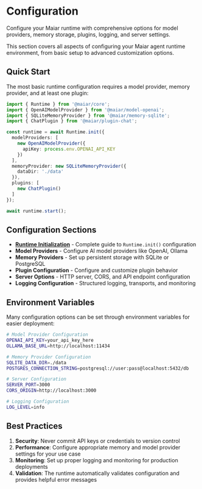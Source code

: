# Configuration

Configure your Maiar runtime with comprehensive options for model providers, memory storage, plugins, logging, and server settings.

This section covers all aspects of configuring your Maiar agent runtime environment, from basic setup to advanced customization options.

## Quick Start

The most basic runtime configuration requires a model provider, memory provider, and at least one plugin:

```typescript
import { Runtime } from '@maiar/core';
import { OpenAIModelProvider } from '@maiar/model-openai';
import { SQLiteMemoryProvider } from '@maiar/memory-sqlite';
import { ChatPlugin } from '@maiar/plugin-chat';

const runtime = await Runtime.init({
  modelProviders: [
    new OpenAIModelProvider({
      apiKey: process.env.OPENAI_API_KEY
    })
  ],
  memoryProvider: new SQLiteMemoryProvider({
    dataDir: './data'
  }),
  plugins: [
    new ChatPlugin()
  ]
});

await runtime.start();
```

## Configuration Sections

- **[Runtime Initialization](./runtime-init)** - Complete guide to `Runtime.init()` configuration
- **Model Providers** - Configure AI model providers like OpenAI, Ollama
- **Memory Providers** - Set up persistent storage with SQLite or PostgreSQL  
- **Plugin Configuration** - Configure and customize plugin behavior
- **Server Options** - HTTP server, CORS, and API endpoint configuration
- **Logging Configuration** - Structured logging, transports, and monitoring

## Environment Variables

Many configuration options can be set through environment variables for easier deployment:

```bash
# Model Provider Configuration
OPENAI_API_KEY=your_api_key_here
OLLAMA_BASE_URL=http://localhost:11434

# Memory Provider Configuration  
SQLITE_DATA_DIR=./data
POSTGRES_CONNECTION_STRING=postgresql://user:pass@localhost:5432/db

# Server Configuration
SERVER_PORT=3000
CORS_ORIGIN=http://localhost:3000

# Logging Configuration
LOG_LEVEL=info
```

## Best Practices

1. **Security**: Never commit API keys or credentials to version control
2. **Performance**: Configure appropriate memory and model provider settings for your use case
3. **Monitoring**: Set up proper logging and monitoring for production deployments
4. **Validation**: The runtime automatically validates configuration and provides helpful error messages